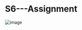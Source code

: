 # S6---Assignment

![image](https://github.com/harikishanm96/S6---Assignment/assets/53985105/d335718a-e6dd-4e5c-a82a-29d0bebc20cd)
